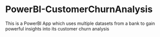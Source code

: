 # PowerBI-CustomerChurnAnalysis
This is a PowerBI App which uses multiple datasets from a bank to gain powerful insights into its customer churn analysis
